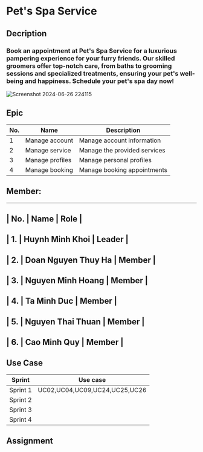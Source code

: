 # **Pet's Spa Service**
## **Decription**
### Book an appointment at Pet's Spa Service for a luxurious pampering experience for your furry friends. Our skilled groomers offer top-notch care, from baths to grooming sessions and specialized treatments, ensuring your pet's well-being and happiness. Schedule your pet's spa day now!
![Screenshot 2024-06-26 224115](https://github.com/NguyenMinhHoang1903/SWP-391/assets/171207911/f579832b-f7f9-4026-9674-46b8a86c7197)

## **Epic**
| No. |       Name      |          Description         |
|-----|-----------------|------------------------------|
|  1  | Manage account  | Manage account information   |
|  2  | Manage service  | Manage the provided services |
|  3  | Manage profiles | Manage personal profiles     |
|  4  | Manage booking  | Manage booking appointments  |

## **Member:**

--------------------------------------------------------------
|   No.  |       Name             |         Role                |
--------------------------------------------------------------
|   1.   |  Huynh Minh Khoi       |         Leader             |
--------------------------------------------------------------
|   2.   |  Doan Nguyen Thuy Ha   |         Member             |
--------------------------------------------------------------
|   3.   |  Nguyen Minh Hoang     |         Member             |
--------------------------------------------------------------
|   4.   |  Ta Minh Duc           |         Member             |
--------------------------------------------------------------
|   5.   |  Nguyen Thai Thuan     |         Member             |
--------------------------------------------------------------
|   6.   |  Cao Minh Quy          |         Member             |
--------------------------------------------------------------

## Use Case
| Sprint   |            Use case           |
|----------|-------------------------------|
| Sprint 1 | UC02,UC04,UC09,UC24,UC25,UC26 |
| Sprint 2 |                               |
| Sprint 3 |                               |
| Sprint 4 |                               | 

## **Assignment**
